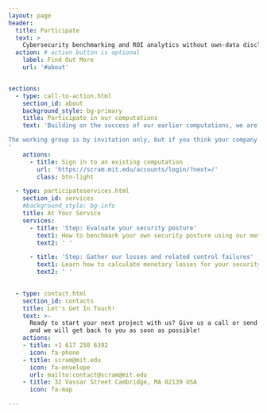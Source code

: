 ```yaml
---
layout: page
header:
  title: Participate
  text: >
    Cybersecurity benchmarking and ROI analytics without own-data disclosure
  action: # action button is optional
    label: Find Out More
    url: '#about'


sections:
  - type: call-to-action.html
    section_id: about
    background_style: bg-primary
    title: Participate in our computations
    text: 'Building on the success of our earlier computations, we are assembling a larger group of companies in key sectors to participate in the next round of computations. All participants will be able to compare their own security posture against their peer group and will receive an actionable analysis of defensive areas that should be considered for additional investment and scrutiny based on actual losses throughout the group. Participants will also be able to see how different sectors compare to one another.

The working group is by invitation only, but if you think your company may be a good fit, please reach out to us at scram@mit.edu. 
'
    actions:
      - title: Sign in to an existing computation
        url: 'https://scram.mit.edu/accounts/login/?next=/'
        class: btn-light

  - type: participateservices.html
    section_id: services
    #background_style: bg-info
    title: At Your Service
    services:
      - title: 'Step: Evaluate your security posture'
        text1: How to benchmark your own security posture using our method
        text2: ' ' 

      - title: 'Step: Gather our losses and related control failures'
        text1: Learn how to calculate monetary losses for your security events 
        text2: ' '  
      

  - type: contact.html
    section_id: contacts
    title: Let's Get In Touch!
    text: >-
      Ready to start your next project with us? Give us a call or send us an email
      and we will get back to you as soon as possible!
    actions:
    - title: +1 617 258 6392
      icon: fa-phone
    - title: scram@mit.edu
      icon: fa-envelope
      url: mailto:contact@scram@mit.edu
    - title: 32 Vassar Street Cambridge, MA 02139 USA
      icon: fa-map

---
```

